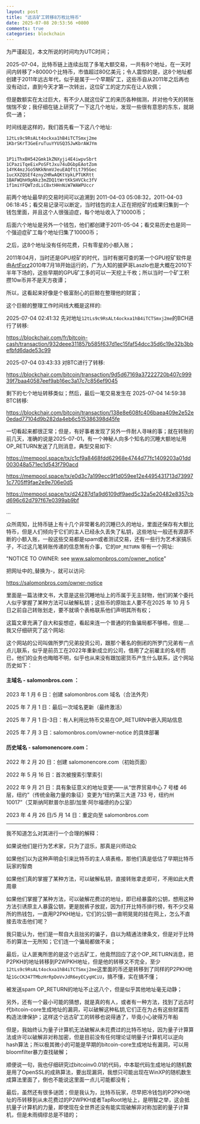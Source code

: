 ```yaml
---
layout: post
title: "远古矿工转移8万枚比特币"
date: 2025-07-08 20:53:56 +0800
comments: true
categories: blockchain
---
```


为严谨起见，本文所说的时间均为UTC时间；

2025-07-04，比特币链上连续出现了多笔大额交易，一共有8个地址，在一天时间内转移了>80000个比特币，市值超过80亿美元；令人震惊的是，这8个地址都创建于2011年远古年代，似乎是属于一个早期矿工，这些币自从2011年之后再也没有动过，直到今天才第一次转出，这位矿工的定力实在让人钦佩；


但是数额实在太过巨大，有不少人就这位矿工的来历各种揣测，并对他今天的转账惴惴不安；我仔细在链上研究了一下这几个地址，发现一些很有意思的东东，就胡侃一通；


时间线是这样的，我们首先看一下这八个地址:

```
12tLs9c9RsALt4ockxa1hB4iTCTSmxj2me
1KbrSKrT3GeEruTuuYYUSQ35JwKbrAWJYm


1P1iThxBH542Gmk1kZNXyji4E4iwpvSbrt
1CPaziTqeEixPoSFtJxu74uDGbpEAotZom
14YK4mzJGo5NKkNnmVJeuEAQftLt795Gec
1ucXXZQSEf4zny2HRwAQKtVpkLPTUKRtt
1BAFWQhH9pNkz3mZDQ1tWrtKkSHVCkc3fV
1f1miYFQWTzdLiCBxtHHnNiW7WAWPUccr
```

前两个地址最早的交易时间可以追溯到 2011-04-03 05:08:32，2011-04-03 06:18:45；看交易记录可以断定，当时钱包的主人正在把挖矿的成果归集到一个钱包里面，并且这个人很强迫症，每个地址收入了10000币；

后面六个地址是另外一个钱包，他们都创建于2011-05-04；看交易历史也是同一个强迫症矿工每个地址归集了10000币；

之后，这8个地址没有任何花费，只有零星的小额入账；

2011年04月，当时还是GPU挖矿的时代，当时有据可查的第一个GPU挖矿软件是由[ArtForz](https://en.bitcoin.it/wiki/ArtForz)2010年7月18开始运行的，广为人知的披萨哥Laszlo也是大概在2010下半年下场的，这些早期的GPU矿工多的可以一天挖上千枚；所以当时一个矿工积攒10w币并不是天方夜谭；

所以，这看起来好像是个极富耐心的巨鲸在整理他的财富；

这个巨鲸的整理工作时间线大概是这样的:


2025-07-04 02:41:32 先对地址`12tLs9c9RsALt4ockxa1hB4iTCTSmxj2me`的BCH进行了转移:

https://blockchair.com/fr/bitcoin-cash/transaction/932deee311857b585f637d1ec15faf54dcc35d6c19e32b3bbefbfd6dade53c99


2025-07-04 03:43:33 对BTC进行了转移:

https://blockchair.com/bitcoin/transaction/9d5d67169a37222720b407c99939f7baa40587eef9ab16ec3a17c7c856ef9045


剩下的七个地址转移类似；然后，最后一笔交易发生在 2025-07-04 14:59:38 BTC转移:

https://blockchair.com/bitcoin/transaction/138e8e608fc406baea409e2e52e0edad77104d9b282da4eb6c515386398d45fe

一切看起来都很正常；但是，有好事者发现了另外一件耐人寻味的事；就在转账的前几天，准确的说是2025-07-01，有一个神秘人向多个知名的沉睡大额地址用OP_RETURN发送了几则消息，典型交易如下:

https://mempool.space/tx/c1cf9a8468fdd62968e4744d77fc1409203a01dd003048a571ec1d543f790acd

https://mempool.space/tx/e0d3c7a199ecc9f1d059ee12e4495431713d739971c7705ff9fae2e9e706e0d5

https://mempool.space/tx/d24287d1a9d6109df9aed5c32a5e20482e8357cbd696c62d797f67e0399ab9bf

...

众所周知，比特币链上有十几个非常著名的沉睡已久的地址，里面还保存有大额比特币，但是人们倾向于它们的主人已经永久丢失了私钥，这些地址一般还有源源不断的小额入账，一般这些交易都是spam或者测试交易，还有一些行为艺术家搞乐子，不过这几笔转账传递的信息煞有介事，它的`OP_RETURN` 带有一个网址:

"NOTICE TO OWNER: see www.salomonbros.com/owner_notice"


把网址中的_替换为-，就可以访问:

https://salomonbros.com/owner-notice

里面是一篇法律文书，大意是这些沉睡地址上的币属于无主财物，他们的某个委托人似乎掌握了某种方法可以破解私钥；这些币的原始主人要不在2025 年 10 月 5 日之前自己转账划走，要不就填个表格联系他们声明其所有权；

这篇文章充满了自大和妄想症，看起来连一个普通的钓鱼骗局都不够格，但是….我又仔细研究了这个网站:

这个网站的公司叫做所罗门兄弟投资公司，跟那个著名的倒闭的所罗门兄弟有一点点儿联系，似乎是前员工在2022年重新成立的公司，借用了之前雇主的名号而已，他们的业务也晦暗不明，似乎也从来没有跟加密货币产生什么联系，这个网站历史如下：

#### 主域名 - salomonbros.com ：

2023 年 1 月 6 日：创建 salomonbros.com 域名（合法外壳）

2025 年 7 月 1 日：最后一次域名更新（最终激活）

2025 年 7 月 1 日-3日：有人利用比特币交易在OP_RETURN中嵌入网站信息

2025 年 7 月 3 日：salomonbros.com/owner-notice 的具体部署


#### 历史域名 - salomonencore.com：

2022 年 2 月 20 日：创建 salomonencore.com（初始页面）

2022 年 5 月 16 日：首次被搜索引擎索引

2022 年 9 月 21 日：具有象征意义的地址变更——从“世界贸易中心 7 号楼 46 层，纽约”（传统金融力量的象征）变更为“纽约第三大道 733 号，纽约州 10017”（艾斯纳阿默普尔总部/加里·阿尔福德的办公室）

2023 年 4 月 26 日/5 月 14 日：重定向至 salomonbros.com

----

我不知道怎么对其进行一个合理的解释：

如果说他们是行为艺术家，只为了逗乐，那真是兴师动众

如果他们以为这种声明会引来比特币的主人填表格，那他们真是低估了早期比特币玩家的智商

如果他们真的掌握了某种方法，可以破解私钥，直接转账拿走即可，不用如此大费周章

如果他们掌握了某种方法，可以破解花费过的地址，即已经暴露的公钥，想用这种方法引诱原主人暴露公钥，更是脱裤子放屁，因为打开比特币排行榜，有不少交易所的热钱包，一直用P2PKH地址，它们的公钥一直明晃晃的挂在网上，怎么不直接去攻击他们呢？

我只能认为，他们是一帮自大且拙劣的骗子，自以为精通法律条文，但是对于比特币的算法一无所知；它们连一个骗局都做不来；

最后，让人匪夷所思的是这个远古矿工，他竟然回应了这个OP_RETURN消息，把P2PKH的地址转移到P2WPKH地址，但是他的转移又不完全，至少`12tLs9c9RsALt4ockxa1hB4iTCTSmxj2me`这里面的币还是转移到了同样的P2PKH地址`1GcCK347TMbzHrRpDoVvJdR6eyECyqHCiU`，搞不懂，实在搞不懂；

被发送spam OP_RETURN的地址不止这八个，但是似乎其他地址毫无动静；


另外，还有一个最小可能的猜想，就是真的有人，或者有一种方法，找到了远古时代bitcoin-core生成地址的漏洞，可以破解这种私钥,它们正在为占有这些财富而构造法律保护；这样这个远古矿工的转移也说得通了，毕竟小心驶得万年船

但是，我始终认为量子计算机无法破解从未花费过的比特币地址，因为量子计算算法或许可以破解非对称加密，但是目前没有任何理论证明量子计算机可以逆向hash算法；所以极其微小的可能是早期的bitcoin-core生成地址有漏洞，可以用bloomfilter暴力查找破解；

顺便说一句，我也仔细研究过bitcoinv0.01的代码，中本聪代码生成地址的随机数是用了OpenSSL的成熟算法，要出现漏洞，我想只可能出现在WinXP的随机数生成算法里面了，倒也不能说这里面一点儿可能都没有；

最后，虽然还有很多谜团；但是我认为，比特币玩家，尽早把冷钱包的P2PKH地址的币转移到从未花费过的P2WPKH或者TapRoot地址上，是明智之举，这会抵抗量子计算机的力量，即使现在全世界还没有能实现破解非对称加密的量子计算机，但是未雨绸缪总是不错的；
